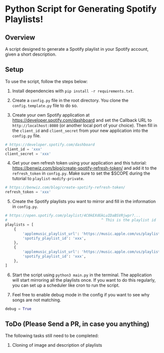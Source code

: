 # Python Script for Generating Spotify Playlists!

## Overview

A script designed to generate a Spotify playlist in your Spotify account, given a short description.

## Setup

To use the script, follow the steps below:

1. Install dependencies with `pip install -r requirements.txt`.

2. Create a `config.py` file in the root directory. You clone the `config.template.py` file to do so.

3. Create your own Spotify application at https://developer.spotify.com/dashboard and set the Callback URL to `http://localhost:8080` (or another local port of your choice). Then fill in the `client_id` and `client_secret` from your new application into the `config.py` file.
``` python
# https://developer.spotify.com/dashboard
client_id = 'xxx'
client_secret = 'xxx'
```

4. Get your own refresh token using your application and this tutorial:  https://benwiz.com/blog/create-spotify-refresh-token/ and add it to the `refresh_token` in `config.py`. Make sure to set the $SCOPE during the tutorial to `playlist-modify-private`.

``` python
# https://benwiz.com/blog/create-spotify-refresh-token/
refresh_token = 'xxx'
```

5. Create the Spotify playlists you want to mirror and fill in the information in `config.py`.
``` python
# https://open.spotify.com/playlist/4C0kEXdGkLuIDaBSVRjwpr?...
#                                           ^ This is the playlist id
playlists = [
    {
        'applemusic_playlist_url': 'https://music.apple.com/us/playlist/xxx/pl.xxx',
        'spotify_playlist_id': 'xxx',
    },
    {
        'applemusic_playlist_url': 'https://music.apple.com/us/playlist/xxx/pl.xxx',
        'spotify_playlist_id': 'xxx',
    },
]
```

6. Start the script using `python3 main.py` in the terminal. The application will start mirroring all the playlists once. If you want to do this regularly, you can set up a scheduler like cron to run the script.

7. Feel free to enable debug mode in the config if you want to see why songs are not matching.
 ``` python
debug = True
```   


## ToDo (Please Send a PR, in case you anything)

The following tasks still need to be completed:

1. Cloning of image and description of playlists
